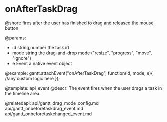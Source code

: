 onAfterTaskDrag
=============

@short: fires after the user has finished to drag and released the mouse button


@params:

- id			string,number			the task id
- mode			string 					the drag-and-drop mode ("resize", "progress", "move", "ignore")
- e				Event					a native event object

@example:
gantt.attachEvent("onAfterTaskDrag", function(id, mode, e){
	//any custom logic here
});

@template:	api_event
@descr:
The event fires when the user drags a task in the timeline area.

@relatedapi:
	api/gantt_drag_mode_config.md
	api/gantt_onbeforetaskdrag_event.md
    api/gantt_onbeforetaskchanged_event.md

